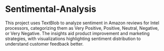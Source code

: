 # Sentimental-Analysis
This project uses TextBlob to analyze sentiment in Amazon reviews for Intel processors, categorizing them as Very Positive, Positive, Neutral, Negative, or Very Negative. The insights aid product improvement and marketing strategies, with visualizations highlighting sentiment distribution to understand customer feedback better.
